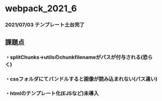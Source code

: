 # webpack_2021_6

### 2021/07/03 テンプレート土台完了

## 課題点

### ・splitChunks→utilsのchunkfilenameがパスが付与される(恐らく)
### ・cssフォルダにてバンドルすると画像が読み込まれない(パス違い)
### ・htmlのテンプレート化(EJSなど)未導入
